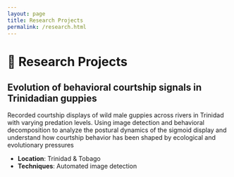 ```yaml
---
layout: page
title: Research Projects
permalink: /research.html
---
```


# 🧪 Research Projects

## Evolution of behavioral courtship signals in Trinidadian guppies

Recorded courtship displays of wild male guppies across rivers in Trinidad with varying predation levels.
Using image detection and behavioral decomposition to analyze the postural dynamics of the sigmoid display
and understand how courtship behavior has been shaped by ecological and evolutionary pressures

- **Location**: Trinidad & Tobago  
- **Techniques**: Automated image detection


